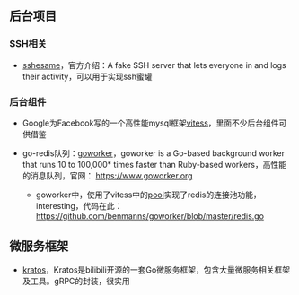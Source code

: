 ##  后台项目

###	SSH相关
-   [sshesame](https://github.com/jaksi/sshesame)，官方介绍：A fake SSH server that lets everyone in and logs their activity，可以用于实现ssh蜜罐

###	后台组件

-   Google为Facebook写的一个高性能mysql框架[vitess](https://github.com/vitessio/vitess)，里面不少后台组件可供借鉴

-   go-redis队列：[goworker](https://github.com/benmanns/goworker)，goworker is a Go-based background worker that runs 10 to 100,000* times faster than Ruby-based workers，高性能的消息队列，官网： https://www.goworker.org
	-	goworker中，使用了vitess中的[pool](https://github.com/vitessio/vitess/blob/master/go/pools/resource_pool.go)实现了redis的连接池功能，interesting，代码在此：https://github.com/benmanns/goworker/blob/master/redis.go


##	微服务框架
-	[kratos](https://github.com/bilibili/kratos)，Kratos是bilibili开源的一套Go微服务框架，包含大量微服务相关框架及工具。gRPC的封装，很实用
